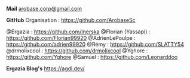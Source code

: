 **Mail**
arobase.corp@gmail.com

**GitHub**
Organisation : https://github.com/ArobaseSc

@Ergazia : https://github.com/Inerska
@Florian (Yassapi) : https://github.com/Florian99920
@AdrienLePoulpe : https://github.com/adrien99920
@Rémy : https://github.com/SLATTY54
@drmolixcool : https://github.com/drmolixcool
@Yghore : https://github.com/Yghore
@Samuel : https://github.com/Leonarddoo

**Ergazia Blog's**
https://agdl.dev/ 
